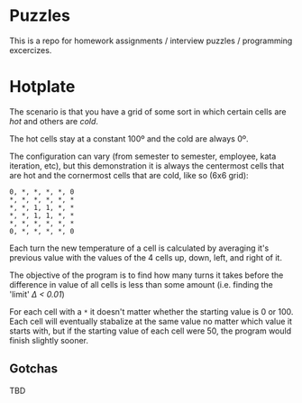 # Puzzles

This is a repo for homework assignments / interview puzzles / programming excercizes.


# Hotplate

The scenario is that you have a grid of some sort in which certain cells are *hot*
and others are *cold*.

The hot cells stay at a constant 100º and the cold are always 0º.

The configuration can vary (from semester to semester, employee, kata iteration, etc),
but this demonstration it is always the centermost cells that are hot and the cornermost cells that are cold,
like so (6x6 grid):

    0, *, *, *, *, 0
    *, *, *, *, *, *
    *, *, 1, 1, *, *
    *, *, 1, 1, *, *
    *, *, *, *, *, *
    0, *, *, *, *, 0

Each turn the new temperature of a cell is calculated by averaging it's previous value with the values of the 4 cells
up, down, left, and right of it.

The objective of the program is to find how many turns it takes before the difference in value of all cells is less
than some amount (i.e. finding the 'limit' *Δ < 0.01*)

For each cell with a `*` it doesn't matter whether the starting value is 0 or 100.
Each cell will eventually stabalize at the same value no matter which value it starts with,
but if the starting value of each cell were 50, the program would finish slightly sooner.

## Gotchas

TBD
